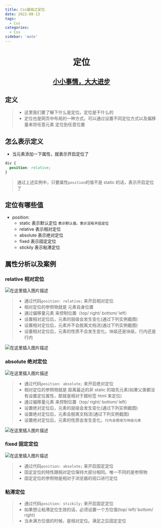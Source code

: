 ```yaml
---
title: Css基础之定位
date: 2022-08-13
tags:
  - Css
categories:
  - Css
sidebar: 'auto'
---
```


<div align = "center"><h1>定位</h1></div>
<div align = "center"><h2><u>小小事情，大大进步</u></h2></div>

## 定义

> - 这里我们要了解下什么是定位。定位是干什么的
> - 定位也是网页中布局的一种方式。可以通过设置不同定位方式以及偏移量来将任意元素 定位到任意位置

## 怎么表示定义

- 当元素添加一下属性，就表示开启定位了

```css
div {
  position: relative;
}
```

> 通过上述实例中，只要属性`position`的值不是 static 的话，表示开启定位了

## 定位有哪些值

- position:
  - static 表示默认定位 `表示默认值，表示没有开启定位`
  - relative 表示相对定位
  - absolute 表示绝对定位
  - fixed 表示固定定位
  - stickily 表示粘滞定位

## 属性分析以及案例

### relative 相对定位

![在这里插入图片描述](https://img-blog.csdnimg.cn/1b932fc9486a42a2873b070c5505eddb.png#pic_center)

> - 通过代码`position: relative;` 来开启相对定位
> - 相对定位的参照物就是 元素自身位置
> - 通过偏移量元素 来控制位置（top/ right/ bottom/ left）
> - 设置相对定位后，元素的层级会发生变化(通过下列实例截图)
> - 设置相对定位后，元素并不会脱离文档流(通过下列实例截图)
> - 设置相对定位后，元素的性质不会发生变化。块级还是块级，行内还是行内

![在这里插入图片描述](https://img-blog.csdnimg.cn/e01dc1c49f7049bf9d0cb3b3e2cf1350.png)

### absolute 绝对定位

![在这里插入图片描述](https://img-blog.csdnimg.cn/cb65624c9e2e41039ba824ac7dcb60fe.png#pic_center)

> - 通过代码`position: absolute;` 来开启绝对定位
> - 相对定位的参照物就是 距离最近的非 static 的祖先元素(如果父类都没有设置定位属性，那就是相对于跟标签 html 来定位)
> - 通过偏移量元素 来控制位置（top/ right/ bottom/ left）
> - 设置绝对定位后，元素的层级会发生变化(通过下列实例截图)
> - 设置绝对定位后，元素会脱离文档流(通过下列实例截图)
> - 设置绝对定位后，元素的性质会发生变化。`行内会便成为块级元素`

![在这里插入图片描述](https://img-blog.csdnimg.cn/bc555d73d3704ebeb0626356da1e3814.png)

### fixed 固定定位

![在这里插入图片描述](https://img-blog.csdnimg.cn/7081f51d5bf14d7e8e2042d1acec0f78.png#pic_center)

> - 通过代码`position: absolute;` 来开启固定定位
> - 固定定位的特性跟相对定位保持大部分相同。唯一不同的是参照物
> - 固定定位的参照物是相对于浏览器的视口进行定位

### 粘滞定位

> - 通过代码`position: stickily;` 来开启固定定位
> - 如果想让粘滞定位生效的话，必须设置一个方位值(top/ left/ bottom/ right)
> - 当未满方位值的时候，是相对定位。满足之后固定定位
